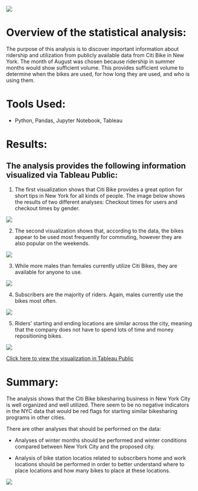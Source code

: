 
<img src="https://github.com/tn64/bikesharing/blob/main/resources/1024px-Citi_Bike_logo.png"><br>
<!-- Photo above from WikiMedia -->

# Overview of the statistical analysis:

The purpose of this analysis is to discover important information about ridership and utilization from publicly available data from Citi Bike in New York. The month of August was chosen because ridership in summer months would show sufficient volume. This provides sufficient volume to determine when the bikes are used, for how long they are used, and who is using them.

# Tools Used:
- Python, Pandas, Jupyter Notebook, Tableau

# Results:

## The analysis provides the following information visualized via Tableau Public:

1. The first visualization shows that Citi Bike provides a great option for short tips in New York for all kinds of people. The image below shows the results of two different analyses: Checkout times for users and checkout times by gender.

<img src="https://github.com/tn64/bikesharing/blob/main/resources/1_Checkout_Times.png"><br>

2. The second visualization shows that, according to the data, the bikes appear to be used most frequently for commuting, however they are also popular on the weekends.

<img src="https://github.com/tn64/bikesharing/blob/main/resources/2_When_Riding.png"><br>

3. While more males than females currently utilize Citi Bikes, they are available for anyone to use.

<img src="https://github.com/tn64/bikesharing/blob/main/resources/3_Who_Riding.png"><br>

4. Subscribers are the majority of riders. Again, males currently use the bikes most often.

<img src="https://github.com/tn64/bikesharing/blob/main/resources/4_Weekdays.png">

5. Riders' starting and ending locations are similar across the city, meaning that the company does not have to spend lots of time and money repositioning bikes.

<img src="https://github.com/tn64/bikesharing/blob/main/resources/5_Locations.png">

<a href="https://public.tableau.com/app/profile/tom.norris5354/viz/NYCCitiBike_16233494944900/Story1">Click here to view the visualization in Tableau Public</a>

# Summary:

The analysis shows that the Citi Bike bikesharing business in New York City is well organized and well utilized. There seem to be no negative indicators in the NYC data that would be red flags for starting similar bikesharing programs in other cities.

There are other analyses that should be performed on the data:
- Analyses of winter months should be performed and winter conditions compared between New York City and the proposed city.

- Analysis of bike station locatios related to subscribers home and work locations should be performed in order to better understand where to place locations and how many bikes to place at these locations.


<img src="https://github.com/tn64/bikesharing/blob/main/resources/last_photo.png"><br>

<!-- Above photo by Uriel Mont from Pexels -->
